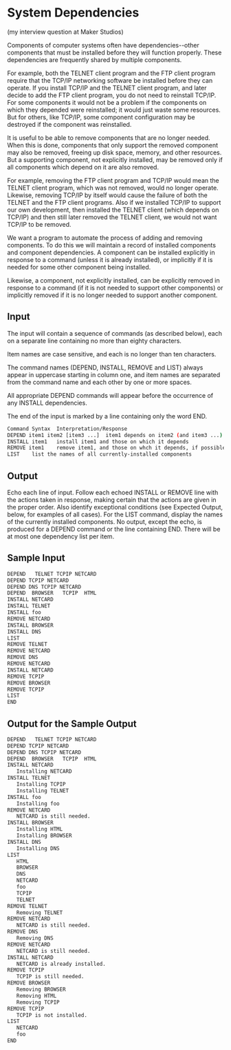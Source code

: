 
# System Dependencies

(my interview question at Maker Studios)
 
Components of computer systems often have dependencies--other components that must be installed before they will function properly. 
These dependencies are frequently shared by multiple components. 

For example, both the TELNET client program and the FTP client program require that the TCP/IP networking software be installed before they can operate. 
If you install TCP/IP and the TELNET client program, and later decide to add the FTP client program, you do not need to reinstall TCP/IP. 
For some components it would not be a problem if the components on which they depended were reinstalled; it would just waste some resources. 
But for others, like TCP/IP, some component configuration may be destroyed if the component was reinstalled. 

It is useful to be able to remove components that are no longer needed. When this is done, components that only support the removed component may also be removed, freeing up disk space, memory, and other resources. 
But a supporting component, not explicitly installed, may be removed only if all components which depend on it are also removed. 

For example, removing the FTP client program and TCP/IP would mean the TELNET client program, which was not removed, would no longer operate. 
Likewise, removing TCP/IP by itself would cause the failure of both the TELNET and the FTP client programs. 
Also if we installed TCP/IP to support our own development, then installed the TELNET client (which depends on TCP/IP) and then still later removed the TELNET client, we would not want TCP/IP to be removed. 

We want a program to automate the process of adding and removing components. To do this we will maintain a record of installed components and component dependencies. 
A component can be installed explicitly in response to a command (unless it is already installed), or implicitly if it is needed for some other component being installed. 

Likewise, a component, not explicitly installed, can be explicitly removed in response to a command (if it is not needed to support other components) or implicitly removed if it is no longer needed to support another component. 


## Input

The input will contain a sequence of commands (as described below), each on a separate line containing no more than eighty characters. 

Item names are case sensitive, and each is no longer than ten characters. 

The command names (DEPEND, INSTALL, REMOVE and LIST) always appear in uppercase starting in column one, and item names are separated from the command name and each other by one or more spaces. 

All appropriate DEPEND commands will appear before the occurrence of any INSTALL dependencies. 

The end of the input is marked by a line containing only the word END. 

```sh
Command Syntax 	Interpretation/Response 
DEPEND item1 item2 [item3 ...] 	item1 depends on item2 (and item3 ...) 
INSTALL item1 	install item1 and those on which it depends 
REMOVE item1 	remove item1, and those on whch it depends, if possible 
LIST 	list the names of all currently-installed components 
```

## Output

Echo each line of input. 
Follow each echoed INSTALL or REMOVE line with the actions taken in response, making certain that the actions are given in the proper order. 
Also identify exceptional conditions (see Expected Output, below, for examples of all cases). For the LIST command, display the names of the currently installed components. 
No output, except the echo, is produced for a DEPEND command or the line containing END. 
There will be at most one dependency list per item. 

## Sample Input

```sh
DEPEND   TELNET TCPIP NETCARD
DEPEND TCPIP NETCARD
DEPEND DNS TCPIP NETCARD
DEPEND  BROWSER   TCPIP  HTML
INSTALL NETCARD
INSTALL TELNET
INSTALL foo
REMOVE NETCARD
INSTALL BROWSER
INSTALL DNS
LIST
REMOVE TELNET
REMOVE NETCARD
REMOVE DNS
REMOVE NETCARD
INSTALL NETCARD
REMOVE TCPIP
REMOVE BROWSER
REMOVE TCPIP
LIST
END
```

## Output for the Sample Output

```sh
DEPEND   TELNET TCPIP NETCARD
DEPEND TCPIP NETCARD
DEPEND DNS TCPIP NETCARD
DEPEND  BROWSER   TCPIP  HTML
INSTALL NETCARD
   Installing NETCARD
INSTALL TELNET
   Installing TCPIP
   Installing TELNET
INSTALL foo
   Installing foo
REMOVE NETCARD
   NETCARD is still needed.
INSTALL BROWSER
   Installing HTML
   Installing BROWSER
INSTALL DNS
   Installing DNS
LIST
   HTML
   BROWSER
   DNS
   NETCARD
   foo
   TCPIP
   TELNET
REMOVE TELNET
   Removing TELNET
REMOVE NETCARD
   NETCARD is still needed.
REMOVE DNS
   Removing DNS
REMOVE NETCARD
   NETCARD is still needed.
INSTALL NETCARD
   NETCARD is already installed.
REMOVE TCPIP
   TCPIP is still needed.
REMOVE BROWSER
   Removing BROWSER
   Removing HTML
   Removing TCPIP
REMOVE TCPIP
   TCPIP is not installed.
LIST
   NETCARD
   foo
END
```
